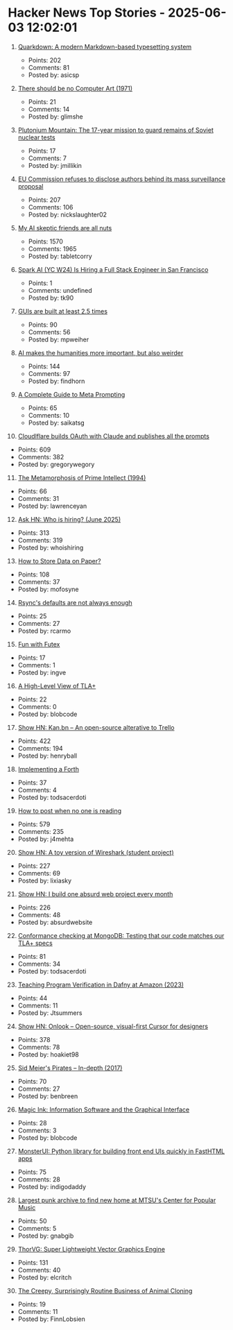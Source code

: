 # Hacker News Top Stories - 2025-06-03 12:02:01

1. [Quarkdown: A modern Markdown-based typesetting system](https://github.com/iamgio/quarkdown)
   - Points: 202
   - Comments: 81
   - Posted by: asicsp

2. [There should be no Computer Art (1971)](https://dam.org/museum/essays_ui/essays/there-should-be-no-computer-art/)
   - Points: 21
   - Comments: 14
   - Posted by: glimshe

3. [Plutonium Mountain: The 17-year mission to guard remains of Soviet nuclear tests](https://www.belfercenter.org/publication/plutonium-mountain-inside-17-year-mission-secure-legacy-soviet-nuclear-testing)
   - Points: 17
   - Comments: 7
   - Posted by: jmillikin

4. [EU Commission refuses to disclose authors behind its mass surveillance proposal](https://old.reddit.com/r/europe/comments/1l2655n/the_eu_commission_refuses_to_disclose_the/)
   - Points: 207
   - Comments: 106
   - Posted by: nickslaughter02

5. [My AI skeptic friends are all nuts](https://fly.io/blog/youre-all-nuts/)
   - Points: 1570
   - Comments: 1965
   - Posted by: tabletcorry

6. [Spark AI (YC W24) Is Hiring a Full Stack Engineer in San Francisco](https://www.ycombinator.com/companies/spark/jobs/kDeJlPK-software-engineer-full-stack)
   - Points: 1
   - Comments: undefined
   - Posted by: tk90

7. [GUIs are built at least 2.5 times](https://patricia.no/2025/05/30/why_lean_software_dev_is_wrong.html)
   - Points: 90
   - Comments: 56
   - Posted by: mpweiher

8. [AI makes the humanities more important, but also weirder](https://resobscura.substack.com/p/ai-makes-the-humanities-more-important)
   - Points: 144
   - Comments: 97
   - Posted by: findhorn

9. [A Complete Guide to Meta Prompting](https://www.prompthub.us/blog/a-complete-guide-to-meta-prompting)
   - Points: 65
   - Comments: 10
   - Posted by: saikatsg

10. [Cloudlflare builds OAuth with Claude and publishes all the prompts](https://github.com/cloudflare/workers-oauth-provider/)
   - Points: 609
   - Comments: 382
   - Posted by: gregorywegory

11. [The Metamorphosis of Prime Intellect (1994)](https://localroger.com/prime-intellect/mopiall.html)
   - Points: 66
   - Comments: 31
   - Posted by: lawrenceyan

12. [Ask HN: Who is hiring? (June 2025)](undefined)
   - Points: 313
   - Comments: 319
   - Posted by: whoishiring

13. [How to Store Data on Paper?](https://www.monperrus.net/martin/store-data-paper)
   - Points: 108
   - Comments: 37
   - Posted by: mofosyne

14. [Rsync's defaults are not always enough](https://rachelbythebay.com/w/2025/05/31/sync/)
   - Points: 25
   - Comments: 27
   - Posted by: rcarmo

15. [Fun with Futex](https://blog.fredrb.com/2025/06/02/futex-fun/)
   - Points: 17
   - Comments: 1
   - Posted by: ingve

16. [A High-Level View of TLA+](https://lamport.azurewebsites.net/tla/high-level-view.html)
   - Points: 22
   - Comments: 0
   - Posted by: blobcode

17. [Show HN: Kan.bn – An open-source alterative to Trello](https://github.com/kanbn/kan)
   - Points: 422
   - Comments: 194
   - Posted by: henryball

18. [Implementing a Forth](https://ratfactor.com/forth/implementing)
   - Points: 37
   - Comments: 4
   - Posted by: todsacerdoti

19. [How to post when no one is reading](https://www.jeetmehta.com/posts/thrive-in-obscurity)
   - Points: 579
   - Comments: 235
   - Posted by: j4mehta

20. [Show HN: A toy version of Wireshark (student project)](https://github.com/lixiasky/vanta)
   - Points: 227
   - Comments: 69
   - Posted by: lixiasky

21. [Show HN: I build one absurd web project every month](https://absurd.website)
   - Points: 226
   - Comments: 48
   - Posted by: absurdwebsite

22. [Conformance checking at MongoDB: Testing that our code matches our TLA+ specs](https://www.mongodb.com/blog/post/engineering/conformance-checking-at-mongodb-testing-our-code-matches-our-tla-specs)
   - Points: 81
   - Comments: 34
   - Posted by: todsacerdoti

23. [Teaching Program Verification in Dafny at Amazon (2023)](https://dafny.org/blog/2023/12/15/teaching-program-verification-in-dafny-at-amazon/)
   - Points: 44
   - Comments: 11
   - Posted by: Jtsummers

24. [Show HN: Onlook – Open-source, visual-first Cursor for designers](https://github.com/onlook-dev/onlook)
   - Points: 378
   - Comments: 78
   - Posted by: hoakiet98

25. [Sid Meier's Pirates – In-depth (2017)](https://shot97retro.blogspot.com/2017/12/sid-meiers-pirates-in-depth-written.html)
   - Points: 70
   - Comments: 27
   - Posted by: benbreen

26. [Magic Ink: Information Software and the Graphical Interface](https://worrydream.com/MagicInk/)
   - Points: 28
   - Comments: 3
   - Posted by: blobcode

27. [MonsterUI: Python library for building front end UIs quickly in FastHTML apps](https://www.answer.ai/posts/2025-01-15-monsterui.html)
   - Points: 75
   - Comments: 28
   - Posted by: indigodaddy

28. [Largest punk archive to find new home at MTSU's Center for Popular Music](https://mtsunews.com/worlds-largest-punk-archive-moves-to-center-for-popular-music/)
   - Points: 50
   - Comments: 5
   - Posted by: gnabgib

29. [ThorVG: Super Lightweight Vector Graphics Engine](https://www.thorvg.org/about)
   - Points: 131
   - Comments: 40
   - Posted by: elcritch

30. [The Creepy, Surprisingly Routine Business of Animal Cloning](https://www.theatlantic.com/magazine/archive/2025/07/animal-cloning-industry/682892/)
   - Points: 19
   - Comments: 11
   - Posted by: FinnLobsien

